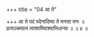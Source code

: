 +++
title = "04 आ ते"

+++
आ ते पदं पदेनादिष्या ते मनसा मनः ॥  
प्रत्यञ्चमग्रभं त्वाश्वमिवाश्वाभिधान्या ॥ ॥ ४ ॥